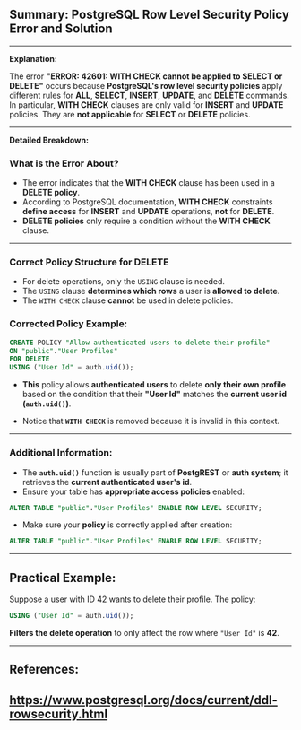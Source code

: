 ## Summary: PostgreSQL Row Level Security Policy Error and Solution

---

**Explanation:**

The error **"ERROR: 42601: WITH CHECK cannot be applied to SELECT or DELETE"** occurs because **PostgreSQL's row level security policies** apply different rules for **ALL**, **SELECT**, **INSERT**, **UPDATE**, and **DELETE** commands. In particular, **WITH CHECK** clauses are only valid for **INSERT** and **UPDATE** policies. They are **not applicable** for **SELECT** or **DELETE** policies.

---

**Detailed Breakdown:**

### What is the Error About?

- The error indicates that the **WITH CHECK** clause has been used in a **DELETE policy**.
- According to PostgreSQL documentation, **WITH CHECK** constraints **define access** for **INSERT** and **UPDATE** operations, **not** for **DELETE**.
- **DELETE policies** only require a condition without the **WITH CHECK** clause.

---

### Correct Policy Structure for DELETE

- For delete operations, only the `USING` clause is needed.
- The `USING` clause **determines which rows** a user is **allowed to delete**.
- The `WITH CHECK` clause **cannot** be used in delete policies.

### Corrected Policy Example:

```sql
CREATE POLICY "Allow authenticated users to delete their profile"
ON "public"."User Profiles"
FOR DELETE
USING ("User Id" = auth.uid());
```

- **This** policy allows **authenticated users** to delete **only their own profile** based on the condition that their **"User Id"** matches the **current user id (`auth.uid()`)**.
  
- Notice that **`WITH CHECK`** is removed because it is invalid in this context.

---

### Additional Information:

- The **`auth.uid()`** function is usually part of **PostgREST** or **auth system**; it retrieves the **current authenticated user's id**.
- Ensure your table has **appropriate access policies** enabled:

```sql
ALTER TABLE "public"."User Profiles" ENABLE ROW LEVEL SECURITY;
```

- Make sure your **policy** is correctly applied after creation:

```sql
ALTER TABLE "public"."User Profiles" ENABLE ROW LEVEL SECURITY;
```

---

## Practical Example:

Suppose a user with ID 42 wants to delete their profile. The policy:

```sql
USING ("User Id" = auth.uid());
```

**Filters the delete operation** to only affect the row where `"User Id"` is **42**.

---

## References:

## https://www.postgresql.org/docs/current/ddl-rowsecurity.html